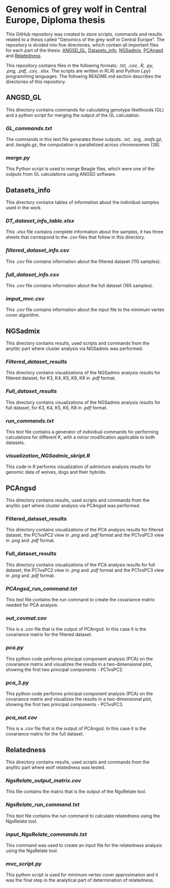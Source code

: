 # Genomics of grey wolf in Central Europe, Diploma thesis 
This GitHub repository was created to store scripts, commands and results related to a thesis called "Genomics of the grey wolf in Central Europe".
  The repository is divided into five directories, which contain all important files for each part of the thesis: <ins>ANGSD_GL</ins>, <ins>Datasets_info</ins>, <ins>NGSadmix</ins>, <ins>PCAngsd</ins> and <ins>Relatedness</ins>.

This repository contains files in the following formats: _.txt, .cov, .R, .py, .png, .pdf, .csv, .xlsx._ The scripts are written in R(_.R_) and Python (_.py_) programming languages. 
The following README.md section describes the directories of this repository.  

## ANGSD_GL
This directory contains commands for calculating genotype likelihoods (GL) and a python script for merging the output of the GL calculation.
### _GL_commands.txt_
The commands in this text file generates these outputs: _.txt, .arg, .mafs.gz_, and _.beagle.gz_, the computation is parallelized across chromosomes (38). 
### _merge.py_
This Python script is used to merge Beagle files, which were one of the outputs from GL calculations using ANGSD software. 

## Datasets_info
This directory contains tables of information about the individual samples used in the work.
### _DT_dataset_info_table.xlsx_
This _.xlsx_ file contains complete information about the samples, it has three sheets that correspond to the _.csv_ files that follow in this directory.
### _filtered_dataset_info.csv_
This _.csv_ file contains information about the filtered dataset (110 samples).
### _full_dataset_info.csv_
This _.csv_ file contains information about the full dataset (165 samples).
### _imput_mvc.csv_
This _.csv_ file contains information about the input file to the minimum vertex cover algorithm. 

## NGSadmix
This directory contains results, used scripts and commands from the anylitic part where cluster analysis via NGSadmix was performed.
### _Filtered_dataset_results_
This directory contains visualizations of the NGSadmix analysis results for filtered dataset,
for K3, K4, K5, K6, K8 in _.pdf_ format.
### _Full_dataset_results_
This directory contains visualizations of the NGSadmix analysis results for full dataset,
for K3, K4, K5, K6, K8 in _.pdf_ format.
### _run_commands.txt_
This text file contains a generator of individual commands for performing calculations for different K, with a minor modification applicable to both datasets.
### _visualization_NGSadmix_skript.R_
This code in R performs visualization of admixture analysis results for genomic data of wolves, dogs and their hybrids. 

## PCAngsd
This directory contains results, used scripts and commands from the anylitic part where cluster analysis via PCAngsd was performed.
### Filtered_dataset_results
This directory contains visualizations of the PCA analysis results for filtered dataset,
the PC1vsPC2 view in _.png_ and _.pdf_ format and the PC1vsPC3 view in _.png_ and _.pdf_ format. 
### Full_dataset_results
This directory contains visualizations of the PCA analysis results for full dataset,
the PC1vsPC2 view in _.png_ and _.pdf_ format and the PC1vsPC3 view in _.png_ and _.pdf_ format.
### _PCAngsd_run_command.txt_
This text file contains the run command to create the covariance matrix needed for PCA analysis.
### _out_covmat.cov_
This is a _.cov_ file that is the output of PCAngsd. In this case it is the covariance matrix for the filtered dataset.
### _pca.py_
This python code performs principal component analysis (PCA) on the covariance matrix and visualizes the results in a two-dimensional plot, 
showing the first two principal components - PC1vsPC2.
### _pca_3.py_
This python code performs principal component analysis (PCA) on the covariance matrix and visualizes the results in a two-dimensional plot, 
showing the first two principal components - PC1vsPC3.
### _pca_out.cov_
This is a _.cov_ file that is the output of PCAngsd. In this case it is the covariance matrix for the full dataset.
## Relatedness
This directory contains results, used scripts and commands from the anylitic part where wolf relatedness was tested.
### _NgsRelate_output_matrix.cov_
This file contains the matrix that is the output of the NgsRelate tool.
### _NgsRelate_run_command.txt_
This text file contains the run command to calculate relatedness using the NgsRelate tool.
### _input_NgsRelate_commands.txt_
This command was used to create an input file for the relatedness analysis using the NgsRelate tool.
### _mvc_script.py_
This python script is used for minimum vertex cover approximation and it was the final step in the analytical part of determination of relatedness.
